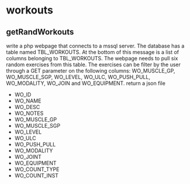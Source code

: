 # workouts

## getRandWorkouts
write a php webpage that connects to a mssql server. The database has a table named TBL_WORKOUTS. At the bottom of this message is a list of columns belonging to TBL_WORKOUTS. The webpage needs to pull six random exercises from this table. The exercises can be filter by the user through a GET parameter on the following columns: WO_MUSCLE_GP,  WO_MUSCLE_SGP, WO_LEVEL, WO_ULC, WO_PUSH_PULL, WO_MODALITY, WO_JOIN and WO_EQUIPMENT. return a json file

* WO_ID
* WO_NAME
* WO_DESC
* WO_NOTES
* WO_MUSCLE_GP
* WO_MUSCLE_SGP
* WO_LEVEL
* WO_ULC
* WO_PUSH_PULL
* WO_MODALITY
* WO_JOINT
* WO_EQUIPMENT
* WO_COUNT_TYPE
* WO_COUNT_INST
